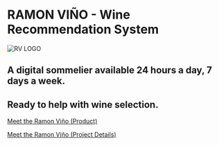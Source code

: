 # RAMON VIÑO - Wine Recommendation System
![RV LOGO](https://user-images.githubusercontent.com/66453085/94846688-ecd32c80-03f7-11eb-8bb7-bf412a8b7e0c.jpg)
## A digital sommelier available 24 hours a day, 7 days a week. 
## Ready to help with wine selection.

[Meet the Ramon Viño (Product)](https://morning-crag-49090.herokuapp.com/)

[Meet the Ramon Viño (Project Details)](https://medium.com/@fellipefernando_34405/ram%C3%B3n-sistema-de-recomenda%C3%A7%C3%A3o-de-vinhos-1a871a4b8d86)
